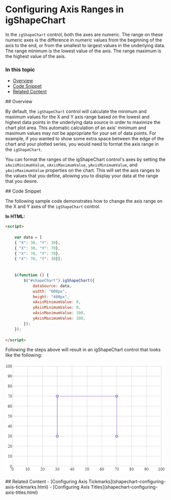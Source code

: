 ﻿<!--
|metadata|
{
    "fileName": "shapechart-configuring-axis-ranges",
    "controlName": "igShapeChart",
    "tags": ["API", "ShapeChart", "Axis"]
}
|metadata|
-->

# Configuring Axis Ranges in igShapeChart

In the `igShapeChart` control, both the axes are numeric. The range on these numeric axes is the difference in numeric values from the beginning of the axis to the end, or from the smallest to largest values in the underlying data. The range minimum is the lowest value of the axis. The range maximum is the highest value of the axis.

### In this topic

- [Overview](#Overview)
- [Code Snippet](#CodeSnippet)
- [Related Content](#Related)

<a id="Overview" />
## Overview

By default, the `igShapeChart` control will calculate the minimum and maximum values for the X and Y axis range based on the lowest and highest data points in the underlying data source in order to maximize the chart plot area. This automatic calculation of an axis' minimum and maximum values may not be appropriate for your set of data points. For example, if you wanted to show some extra space between the edge of the chart and your plotted series, you would need to format the axis range in the `igShapeChart`.

You can format the ranges of the igShapeChart control's axes by setting the `xAxisMinimumValue`, `xAxisMaximumValue`, `yAxisMinimumValue`, and `yAxisMaximumValue` properties on the chart. This will set the axis ranges to the values that you define, allowing you to display your data at the range that you desire.

<a id="CodeSnippet" />
## Code Snippet

The following sample code demonstrates how to change the axis range on the X and Y axes of the `igShapeChart` control.

**In HTML:**
```html
<script>
    
    var data = [
    { "X": 30, "Y": 30},
    { "X": 30, "Y": 70},
    { "X": 70, "Y": 70},
    { "X": 70, "Y": 30}];
            

    $(function () {
        $("#shapeChart").igShapeChart({                
            dataSource: data,
            width: "600px",
            height: "400px",
            xAxisMinimumValue: 0,
            yAxisMinimumValue: 0,
            xAxisMaximumValue: 100,
            yAxisMaximumValue: 100,                   
        });
    });
    
</script>
```
Following the steps above will result in an igShapeChart control that looks like the following:

![](images/shapechart_ranges.png)

<a id="Related" />
## Related Content
- [Configuring Axis Tickmarks](shapechart-configuring-axis-tickmarks.html)
- [Configuring Axis Titles](shapechart-configuring-axis-titles.html)
